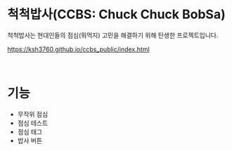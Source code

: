 # 척척밥사(CCBS: Chuck Chuck BobSa)
척척밥사는 현대인들의 점심(뭐먹지) 고민을 해결하기 위해 탄생한 프로젝트입니다.

https://ksh3760.github.io/ccbs_public/index.html

<br/>

# 기능
- 무작위 점심
- 점심 테스트
- 점심 태그
- 밥사 버튼

<br/>

